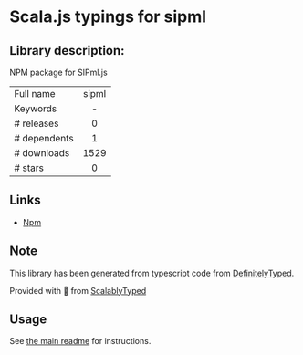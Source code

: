 
# Scala.js typings for sipml


## Library description:
NPM package for SIPml.js

|                    |                 |
| ------------------ | :-------------: |
| Full name          | sipml |
| Keywords           | - |
| # releases         | 0 |
| # dependents       | 1 |
| # downloads        | 1529 |
| # stars            | 0 |

## Links
- [Npm](https://www.npmjs.com/package/sipml)
    


## Note
This library has been generated from typescript code from [DefinitelyTyped](https://definitelytyped.org).

Provided with :purple_heart: from [ScalablyTyped](https://github.com/oyvindberg/ScalablyTyped)

## Usage
See [the main readme](../../readme.md) for instructions.


